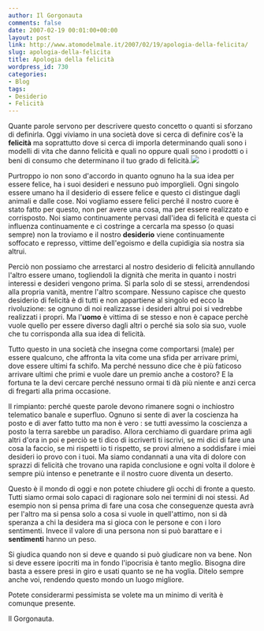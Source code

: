 ```yaml
---
author: Il Gorgonauta
comments: false
date: 2007-02-19 00:01:00+00:00
layout: post
link: http://www.atomodelmale.it/2007/02/19/apologia-della-felicita/
slug: apologia-della-felicita
title: Apologia della felicità
wordpress_id: 730
categories:
- Blog
tags:
- Desiderio
- Felicità
---
```


Quante parole servono per descrivere questo concetto o quanti si sforzano di definirla. Oggi viviamo in una società dove si cerca di definire cos'è la **felicità** ma soprattutto dove si cerca di imporla determinando quali sono i modelli di vita che danno felicità e quali no oppure quali sono i prodotti o i beni di consumo che determinano il tuo grado di felicità.![](http://www.atomodelmale.it/wp-content/uploads/2008/10/new-york-city.jpg)

Purtroppo io non sono d'accordo in quanto ognuno ha la sua idea per essere felice, ha i suoi desideri e nessuno può imporglieli. Ogni singolo essere umano ha il desiderio di essere felice e questo ci distingue dagli animali e dalle cose. Noi vogliamo essere felici perché il nostro cuore è stato fatto per questo, non per avere una cosa, ma per essere realizzato e corrisposto. Noi siamo continuamente pervasi dall'idea di felicità e questa ci influenza continuamente e ci costringe a cercarla ma spesso (o quasi sempre) non la troviamo e il nostro **desiderio** viene continuamente soffocato e represso, vittime dell'egoismo e della cupidigia sia nostra sia altrui.

<!-- more -->


Perciò non possiamo che arrestarci al nostro desiderio di felicità annullando l'altro essere umano, togliendoli la dignità che merita in quanto i nostri interessi e desideri vengono prima. Si parla solo di se stessi, arrendendosi alla propria vanità, mentre l'altro scompare. Nessuno capisce che questo desiderio di felicità è di tutti e non appartiene al singolo ed ecco la rivoluzione: se ognuno di noi realizzasse i desideri altrui poi si vedrebbe realizzati i propri. Ma l'**uomo** è vittima di se stesso e non è capace perchè vuole quello per essere diverso dagli altri o perché sia solo sia suo, vuole che tu corrisponda alla sua idea di felicità.

Tutto questo in una società che insegna come comportarsi (male) per essere qualcuno, che affronta la vita come una sfida per arrivare primi, dove essere ultimi fa schifo. Ma perché nessuno dice che è più faticoso arrivare ultimi che primi e vuole dare un premio anche a costoro? E la fortuna te la devi cercare perché nessuno ormai ti dà più niente e anzi cerca di fregarti alla prima occasione.

Il rimpianto: perché queste parole devono rimanere sogni o inchiostro telematico banale e superfluo. Ognuno si sente di aver la coscienza ha posto e di aver fatto tutto ma non è vero : se tutti avessimo la coscienza a posto la terra sarebbe un paradiso. Allora cerchiamo di guardare prima agli altri d'ora in poi e perciò se ti dico di iscriverti ti iscrivi, se mi dici di fare una cosa la faccio, se mi rispetti io ti rispetto, se provi almeno a soddisfare i miei desideri io provo con i tuoi. Ma siamo condannati a una vita di dolore con sprazzi di felicità che trovano una rapida conclusione e ogni volta il dolore è sempre più intenso e penetrante e il nostro cuore diventa un deserto.

Questo è il mondo di oggi e non potete chiudere gli occhi di fronte a questo. Tutti siamo ormai solo capaci di ragionare solo nei termini di noi stessi. Ad esempio non si pensa prima di fare una cosa che conseguenze questa avrà per l'altro ma si pensa solo a cosa si vuole in quell'attimo, non si dà speranza a chi la desidera ma si gioca con le persone e con i loro sentimenti. Invece il valore di una persona non si può barattare e i **sentimenti** hanno un peso.

Si giudica quando non si deve e quando si può giudicare non va bene. Non si deve essere ipocriti ma in fondo l'ipocrisia è tanto meglio. Bisogna dire basta a essere presi in giro e usati quanto se ne ha voglia. Ditelo sempre anche voi, rendendo questo mondo un luogo migliore.

Potete considerarmi pessimista se volete ma un minimo di verità è comunque presente.

Il Gorgonauta.
